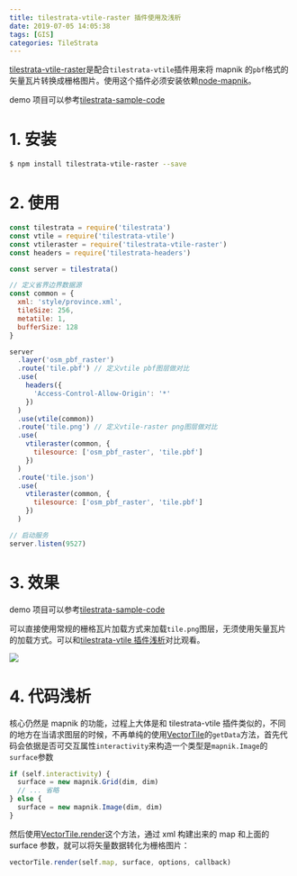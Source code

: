 ```yaml
---
title: tilestrata-vtile-raster 插件使用及浅析
date: 2019-07-05 14:05:38
tags: [GIS]
categories: TileStrata
---
```


[tilestrata-vtile-raster](https://github.com/naturalatlas/tilestrata-vtile-raster)是配合`tilestrata-vtile`插件用来将 mapnik 的`pbf`格式的矢量瓦片转换成栅格图片。使用这个插件必须安装依赖[node-mapnik](https://github.com/mapnik/node-mapnik)。

<!--more-->

demo 项目可以参考[tilestrata-sample-code](https://github.com/zzcyrus/tilestrata-sample-code)

# 1. 安装

```sh
$ npm install tilestrata-vtile-raster --save
```

# 2. 使用

```js
const tilestrata = require('tilestrata')
const vtile = require('tilestrata-vtile')
const vtileraster = require('tilestrata-vtile-raster')
const headers = require('tilestrata-headers')

const server = tilestrata()

// 定义省界边界数据源
const common = {
  xml: 'style/province.xml',
  tileSize: 256,
  metatile: 1,
  bufferSize: 128
}

server
  .layer('osm_pbf_raster')
  .route('tile.pbf') // 定义vtile pbf图层做对比
  .use(
    headers({
      'Access-Control-Allow-Origin': '*'
    })
  )
  .use(vtile(common))
  .route('tile.png') // 定义vtile-raster png图层做对比
  .use(
    vtileraster(common, {
      tilesource: ['osm_pbf_raster', 'tile.pbf']
    })
  )
  .route('tile.json')
  .use(
    vtileraster(common, {
      tilesource: ['osm_pbf_raster', 'tile.pbf']
    })
  )

// 启动服务
server.listen(9527)
```

# 3. 效果

demo 项目可以参考[tilestrata-sample-code](https://github.com/zzcyrus/tilestrata-sample-code)

可以直接使用常规的栅格瓦片加载方式来加载`tile.png`图层，无须使用矢量瓦片的加载方式。可以和[tilestrata-vtile 插件浅析](https://kaely.net/2019/07/04/tilestrata-vtile/)对比观看。

![](http://blog-img-1255388623.cossh.myqcloud.com/v-tile-raster-result-20190704172822.png)

# 4. 代码浅析

核心仍然是 mapnik 的功能，过程上大体是和 tilestrata-vtile 插件类似的，不同的地方在当请求图层的时候，不再单纯的使用[VectorTile](http://mapnik.org/documentation/node-mapnik/3.6/#VectorTile)的`getData`方法，首先代码会依据是否可交互属性`interactivity`来构造一个类型是`mapnik.Image`的`surface`参数

```js
if (self.interactivity) {
  surface = new mapnik.Grid(dim, dim)
  // ... 省略
} else {
  surface = new mapnik.Image(dim, dim)
}
```

然后使用[VectorTile.render](http://mapnik.org/documentation/node-mapnik/3.6/#VectorTile.render)这个方法，通过 xml 构建出来的 map 和上面的 surface 参数，就可以将矢量数据转化为栅格图片：

```js
vectorTile.render(self.map, surface, options, callback)
```
